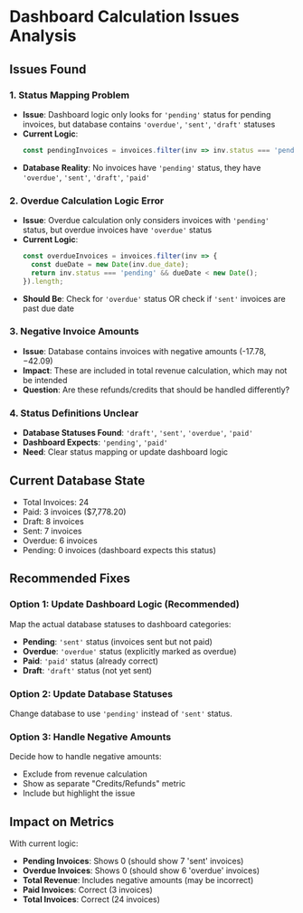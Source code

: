 # Dashboard Calculation Issues Analysis

## Issues Found

### 1. **Status Mapping Problem**
- **Issue**: Dashboard logic only looks for `'pending'` status for pending invoices, but database contains `'overdue'`, `'sent'`, `'draft'` statuses
- **Current Logic**: 
  ```javascript
  const pendingInvoices = invoices.filter(inv => inv.status === 'pending').length;
  ```
- **Database Reality**: No invoices have `'pending'` status, they have `'overdue'`, `'sent'`, `'draft'`, `'paid'`

### 2. **Overdue Calculation Logic Error**
- **Issue**: Overdue calculation only considers invoices with `'pending'` status, but overdue invoices have `'overdue'` status
- **Current Logic**:
  ```javascript
  const overdueInvoices = invoices.filter(inv => {
    const dueDate = new Date(inv.due_date);
    return inv.status === 'pending' && dueDate < new Date();
  }).length;
  ```
- **Should Be**: Check for `'overdue'` status OR check if `'sent'` invoices are past due date

### 3. **Negative Invoice Amounts**
- **Issue**: Database contains invoices with negative amounts (-$17.78, -$42.09)
- **Impact**: These are included in total revenue calculation, which may not be intended
- **Question**: Are these refunds/credits that should be handled differently?

### 4. **Status Definitions Unclear**
- **Database Statuses Found**: `'draft'`, `'sent'`, `'overdue'`, `'paid'`
- **Dashboard Expects**: `'pending'`, `'paid'`
- **Need**: Clear status mapping or update dashboard logic

## Current Database State
- Total Invoices: 24
- Paid: 3 invoices ($7,778.20)
- Draft: 8 invoices 
- Sent: 7 invoices
- Overdue: 6 invoices
- Pending: 0 invoices (dashboard expects this status)

## Recommended Fixes

### Option 1: Update Dashboard Logic (Recommended)
Map the actual database statuses to dashboard categories:
- **Pending**: `'sent'` status (invoices sent but not paid)
- **Overdue**: `'overdue'` status (explicitly marked as overdue)
- **Paid**: `'paid'` status (already correct)
- **Draft**: `'draft'` status (not yet sent)

### Option 2: Update Database Statuses
Change database to use `'pending'` instead of `'sent'` status.

### Option 3: Handle Negative Amounts
Decide how to handle negative amounts:
- Exclude from revenue calculation
- Show as separate "Credits/Refunds" metric
- Include but highlight the issue

## Impact on Metrics
With current logic:
- **Pending Invoices**: Shows 0 (should show 7 'sent' invoices)
- **Overdue Invoices**: Shows 0 (should show 6 'overdue' invoices)  
- **Total Revenue**: Includes negative amounts (may be incorrect)
- **Paid Invoices**: Correct (3 invoices)
- **Total Invoices**: Correct (24 invoices)
